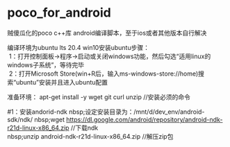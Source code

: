 # poco_for_android
贼傻瓜化的poco c++库 android编译脚本，至于ios或者其他版本自行解决

编译环境为ubuntu lts 20.4 
win10安装ubuntu步骤：  
   &nbsp;1：打开控制面板->程序->启动或关闭windows功能，然后勾选“适用linux的windows子系统”，等待完毕  
   &nbsp;2：打开Microsoft Store(win+R后，输入ms-windows-store://home)搜索“ubuntu”安装并且进入ubuntu配置  

准备环境： apt-get install -y wget git curl unzip    //安装必须的命令

#1：安装andorid-ndk 
    nbsp;设定安装目录为：/mnt/d/dev_env/android-sdk/ndk/
    nbsp;wget https://dl.google.com/android/repository/android-ndk-r21d-linux-x86_64.zip    //下载ndk   
    nbsp;unzip android-ndk-r21d-linux-x86_64.zip                                            //解压zip包    
      
